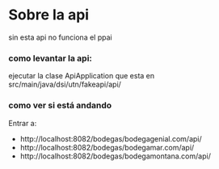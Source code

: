 # Sobre la api

sin esta api no funciona el ppai

### como levantar la api:

ejecutar la clase ApiApplication que esta en src/main/java/dsi/utn/fakeapi/api/

### como ver si está andando

Entrar a:

* http://localhost:8082/bodegas/bodegagenial.com/api/
* http://localhost:8082/bodegas/bodegamar.com/api/
* http://localhost:8082/bodegas/bodegamontana.com/api/
